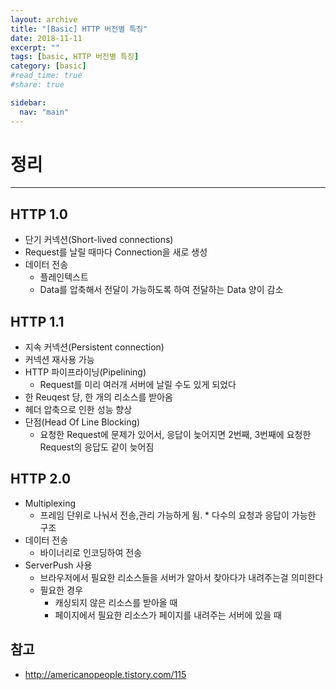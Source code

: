 ```yaml
---
layout: archive
title: "[Basic] HTTP 버전별 특징"
date: 2018-11-11
excerpt: ""
tags: [basic, HTTP 버전별 특징]
category: [basic]
#read_time: true
#share: true

sidebar:
  nav: "main"
---
```


# 정리

* * *

## HTTP 1.0

* 단기 커넥션(Short-lived connections)
* Request를 날릴 때마다 Connection을 새로 생성
* 데이터 전송
  * 플레인텍스트
  * Data를 압축해서 전달이 가능하도록 하여 전달하는 Data 양이 감소

## HTTP 1.1

* 지속 커넥션(Persistent connection)
* 커넥션 재사용 가능
* HTTP 파이프라이닝(Pipelining)
  * Request를 미리 여러개 서버에 날릴 수도 있게 되었다
* 한 Reuqest 당, 한 개의 리소스를 받아옴
* 헤더 압축으로 인한 성능 향상
* 단점(Head Of Line Blocking)
  * 요청한 Request에 문제가 있어서, 응답이 늦어지면 2번째, 3번째에 요청한 Request의 응답도 같이 늦어짐

## HTTP 2.0

* Multiplexing
  * 프레임 단위로 나눠서 전송,관리 가능하게 됨.   * 다수의 요청과 응답이 가능한 구조
* 데이터 전송
  * 바이너리로 인코딩하여 전송
* ServerPush 사용
  * 브라우저에서 필요한 리소스들을 서버가 알아서 찾아다가 내려주는걸 의미한다
  * 필요한 경우
    * 캐싱되지 않은 리소스를 받아올 때
    * 페이지에서 필요한 리소스가 페이지를 내려주는 서버에 있을 때

## 참고

* <http://americanopeople.tistory.com/115>